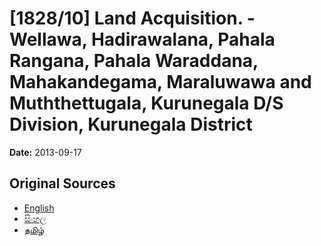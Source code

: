 # [1828/10] Land Acquisition. - Wellawa, Hadirawalana, Pahala Rangana, Pahala Waraddana, Mahakandegama, Maraluwawa and Muththettugala, Kurunegala D/S Division, Kurunegala District

**Date:** 2013-09-17

## Original Sources

- [English](https://documents.gov.lk/view/extra-gazettes/2013/9/1828-10_E.pdf)
- [සිංහල](https://documents.gov.lk/view/extra-gazettes/2013/9/1828-10_S.pdf)
- [தமிழ்](https://documents.gov.lk/view/extra-gazettes/2013/9/1828-10_T.pdf)
